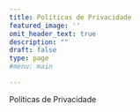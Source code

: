 ```yaml
---
title: Políticas de Privacidade
featured_image: ''
omit_header_text: true
description: ""
draft: false
type: page
#menu: main

---
```


Políticas de Privacidade

